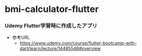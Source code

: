 # bmi-calculator-flutter

### Udemy Flutter学習時に作成したアプリ
* 参考URL
  *   https://www.udemy.com/course/flutter-bootcamp-with-dart/learn/lecture/14485546#overview
